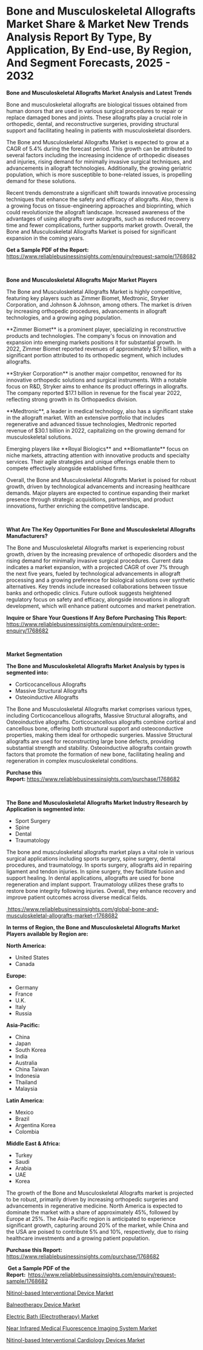 <p><h1>Bone and Musculoskeletal Allografts Market Share & Market New Trends Analysis Report By Type, By Application, By End-use, By Region, And Segment Forecasts, 2025 - 2032</h1></p><p><strong>Bone and Musculoskeletal Allografts Market Analysis and Latest Trends</strong></p>
<p><p>Bone and musculoskeletal allografts are biological tissues obtained from human donors that are used in various surgical procedures to repair or replace damaged bones and joints. These allografts play a crucial role in orthopedic, dental, and reconstructive surgeries, providing structural support and facilitating healing in patients with musculoskeletal disorders.</p><p>The Bone and Musculoskeletal Allografts Market is expected to grow at a CAGR of 5.4% during the forecast period. This growth can be attributed to several factors including the increasing incidence of orthopedic diseases and injuries, rising demand for minimally invasive surgical techniques, and advancements in allograft technologies. Additionally, the growing geriatric population, which is more susceptible to bone-related issues, is propelling demand for these solutions.</p><p>Recent trends demonstrate a significant shift towards innovative processing techniques that enhance the safety and efficacy of allografts. Also, there is a growing focus on tissue-engineering approaches and bioprinting, which could revolutionize the allograft landscape. Increased awareness of the advantages of using allografts over autografts, such as reduced recovery time and fewer complications, further supports market growth. Overall, the Bone and Musculoskeletal Allografts Market is poised for significant expansion in the coming years.</p></p>
<p><strong>Get a Sample PDF of the Report:&nbsp;</strong> <a href="https://www.reliablebusinessinsights.com/enquiry/request-sample/1768682?utm_campaign=39&utm_medium=2&utm_source=Github&utm_content=ia&utm_term=05032025&utm_id=bone-and-musculoskeletal-allografts">https://www.reliablebusinessinsights.com/enquiry/request-sample/1768682</a></p>
<p>&nbsp;</p>
<p><strong>Bone and Musculoskeletal Allografts Major Market Players</strong></p>
<p><p>The Bone and Musculoskeletal Allografts Market is highly competitive, featuring key players such as Zimmer Biomet, Medtronic, Stryker Corporation, and Johnson & Johnson, among others. The market is driven by increasing orthopedic procedures, advancements in allograft technologies, and a growing aging population.</p><p>**Zimmer Biomet** is a prominent player, specializing in reconstructive products and technologies. The company's focus on innovation and expansion into emerging markets positions it for substantial growth. In 2022, Zimmer Biomet reported revenues of approximately $7.1 billion, with a significant portion attributed to its orthopedic segment, which includes allografts.</p><p>**Stryker Corporation** is another major competitor, renowned for its innovative orthopedic solutions and surgical instruments. With a notable focus on R&D, Stryker aims to enhance its product offerings in allografts. The company reported $17.1 billion in revenue for the fiscal year 2022, reflecting strong growth in its Orthopaedics division.</p><p>**Medtronic**, a leader in medical technology, also has a significant stake in the allograft market. With an extensive portfolio that includes regenerative and advanced tissue technologies, Medtronic reported revenue of $30.1 billion in 2022, capitalizing on the growing demand for musculoskeletal solutions.</p><p>Emerging players like **Royal Biologics** and **Biomatlante** focus on niche markets, attracting attention with innovative products and specialty services. Their agile strategies and unique offerings enable them to compete effectively alongside established firms.</p><p>Overall, the Bone and Musculoskeletal Allografts Market is poised for robust growth, driven by technological advancements and increasing healthcare demands. Major players are expected to continue expanding their market presence through strategic acquisitions, partnerships, and product innovations, further enriching the competitive landscape.</p></p>
<p>&nbsp;</p>
<p><strong>What Are The Key Opportunities For Bone and Musculoskeletal Allografts Manufacturers?</strong></p>
<p><p>The Bone and Musculoskeletal Allografts market is experiencing robust growth, driven by the increasing prevalence of orthopedic disorders and the rising demand for minimally invasive surgical procedures. Current data indicates a market expansion, with a projected CAGR of over 7% through the next five years, fueled by technological advancements in allograft processing and a growing preference for biological solutions over synthetic alternatives. Key trends include increased collaborations between tissue banks and orthopedic clinics. Future outlook suggests heightened regulatory focus on safety and efficacy, alongside innovations in allograft development, which will enhance patient outcomes and market penetration.</p></p>
<p><strong>Inquire or Share Your Questions If Any Before Purchasing This Report:</strong> <a href="https://www.reliablebusinessinsights.com/enquiry/pre-order-enquiry/1768682?utm_campaign=39&utm_medium=2&utm_source=Github&utm_content=ia&utm_term=05032025&utm_id=bone-and-musculoskeletal-allografts">https://www.reliablebusinessinsights.com/enquiry/pre-order-enquiry/1768682</a></p>
<p>&nbsp;</p>
<p><strong>Market Segmentation</strong></p>
<p><strong>The Bone and Musculoskeletal Allografts Market Analysis by types is segmented into:</strong></p>
<p><ul><li>Corticocancellous Allografts</li><li>Massive Structural Allografts</li><li>Osteoinductive Allografts</li></ul></p>
<p><p>The Bone and Musculoskeletal Allografts market comprises various types, including Corticocancellous allografts, Massive Structural allografts, and Osteoinductive allografts. Corticocancellous allografts combine cortical and cancellous bone, offering both structural support and osteoconductive properties, making them ideal for orthopedic surgeries. Massive Structural allografts are used for reconstructing large bone defects, providing substantial strength and stability. Osteoinductive allografts contain growth factors that promote the formation of new bone, facilitating healing and regeneration in complex musculoskeletal conditions.</p></p>
<p><strong>Purchase this Report:&nbsp;</strong><a href="https://www.reliablebusinessinsights.com/purchase/1768682?utm_campaign=39&utm_medium=2&utm_source=Github&utm_content=ia&utm_term=05032025&utm_id=bone-and-musculoskeletal-allografts">https://www.reliablebusinessinsights.com/purchase/1768682</a></p>
<p>&nbsp;</p>
<p><strong>The Bone and Musculoskeletal Allografts Market Industry Research by Application is segmented into:</strong></p>
<p><ul><li>Sport Surgery</li><li>Spine</li><li>Dental</li><li>Traumatology</li></ul></p>
<p><p>The bone and musculoskeletal allografts market plays a vital role in various surgical applications including sports surgery, spine surgery, dental procedures, and traumatology. In sports surgery, allografts aid in repairing ligament and tendon injuries. In spine surgery, they facilitate fusion and support healing. In dental applications, allografts are used for bone regeneration and implant support. Traumatology utilizes these grafts to restore bone integrity following injuries. Overall, they enhance recovery and improve patient outcomes across diverse medical fields.</p></p>
<p><a href="https://www.reliablebusinessinsights.com/global-bone-and-musculoskeletal-allografts-market-r1768682?utm_campaign=39&utm_medium=2&utm_source=Github&utm_content=ia&utm_term=05032025&utm_id=bone-and-musculoskeletal-allografts">&nbsp;https://www.reliablebusinessinsights.com/global-bone-and-musculoskeletal-allografts-market-r1768682</a></p>
<p><strong>In terms of Region, the Bone and Musculoskeletal Allografts Market Players available by Region are:</strong></p>
<p>
    <p> <strong> North America: </strong>
        <ul>
            <li>United States</li>
            <li>Canada</li>
        </ul>
        </p> 
    <p> <strong> Europe: </strong>
        <ul>
            <li>Germany</li>
            <li>France</li>
            <li>U.K.</li>
            <li>Italy</li>
            <li>Russia</li>
        </ul>
        </p> 
    <p> <strong> Asia-Pacific: </strong>
        <ul>
            <li>China</li>
            <li>Japan</li>
            <li>South Korea</li>
            <li>India</li>
            <li>Australia</li>
            <li>China Taiwan</li>
            <li>Indonesia</li>
            <li>Thailand</li>
            <li>Malaysia</li>
        </ul>
        </p> 
    <p> <strong> Latin America: </strong>
        <ul>
            <li>Mexico</li>
            <li>Brazil</li>
            <li>Argentina Korea</li>
            <li>Colombia</li>
        </ul>
        </p> 
    <p> <strong> Middle East & Africa: </strong>
        <ul>
            <li>Turkey</li>
            <li>Saudi</li>
            <li>Arabia</li>
            <li>UAE</li>
            <li>Korea</li>
        </ul>
    </p>
    </p>
<p><p>The growth of the Bone and Musculoskeletal Allografts market is projected to be robust, primarily driven by increasing orthopedic surgeries and advancements in regenerative medicine. North America is expected to dominate the market with a share of approximately 45%, followed by Europe at 25%. The Asia-Pacific region is anticipated to experience significant growth, capturing around 20% of the market, while China and the USA are poised to contribute 5% and 10%, respectively, due to rising healthcare investments and a growing patient population.</p></p>
<p><strong>Purchase this Report: </strong><a href="https://www.reliablebusinessinsights.com/purchase/1768682?utm_campaign=39&utm_medium=2&utm_source=Github&utm_content=ia&utm_term=05032025&utm_id=bone-and-musculoskeletal-allografts">https://www.reliablebusinessinsights.com/purchase/1768682</a></p>
<p>&nbsp;<strong>Get a Sample PDF of the Report:&nbsp;&nbsp;</strong><a href="https://www.reliablebusinessinsights.com/enquiry/request-sample/1768682?utm_campaign=39&utm_medium=2&utm_source=Github&utm_content=ia&utm_term=05032025&utm_id=bone-and-musculoskeletal-allografts">https://www.reliablebusinessinsights.com/enquiry/request-sample/1768682</a></p>
<p><strong></strong></p>
<p><p><a href="https://github.com/ghaligopezf5/Market-Research-Report-List-1/blob/main/nitinol-based-interventional-device-market.md?utm_campaign=39&utm_medium=2&utm_source=Github&utm_content=ia&utm_term=05032025&utm_id=bone-and-musculoskeletal-allografts">Nitinol-based Interventional Device Market</a></p><p><a href="https://github.com/latzerelfigo48/Market-Research-Report-List-1/blob/main/balneotherapy-device-market.md?utm_campaign=39&utm_medium=2&utm_source=Github&utm_content=ia&utm_term=05032025&utm_id=bone-and-musculoskeletal-allografts">Balneotherapy Device Market</a></p><p><a href="https://github.com/olgacjawbr/Market-Research-Report-List-1/blob/main/electric-bath-electrotherapy-market.md?utm_campaign=39&utm_medium=2&utm_source=Github&utm_content=ia&utm_term=05032025&utm_id=bone-and-musculoskeletal-allografts">Electric Bath (Electrotherapy) Market</a></p><p><a href="https://github.com/decockogbaro25/Market-Research-Report-List-1/blob/main/near-infrared-medical-fluorescence-imaging-system-market.md?utm_campaign=39&utm_medium=2&utm_source=Github&utm_content=ia&utm_term=05032025&utm_id=bone-and-musculoskeletal-allografts">Near Infrared Medical Fluorescence Imaging System Market</a></p><p><a href="https://github.com/drielvinki/Market-Research-Report-List-1/blob/main/nitinol-based-interventional-cardiology-devices-market.md?utm_campaign=39&utm_medium=2&utm_source=Github&utm_content=ia&utm_term=05032025&utm_id=bone-and-musculoskeletal-allografts">Nitinol-based Interventional Cardiology Devices Market</a></p></p>